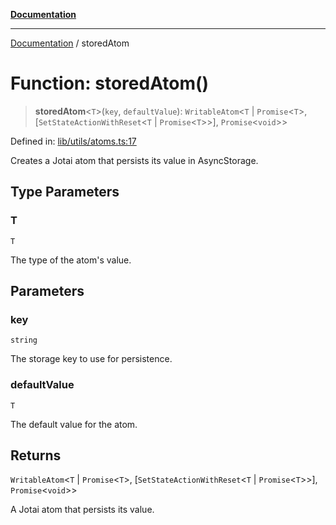 [**Documentation**](../README.md)

***

[Documentation](../README.md) / storedAtom

# Function: storedAtom()

> **storedAtom**\<`T`\>(`key`, `defaultValue`): `WritableAtom`\<`T` \| `Promise`\<`T`\>, \[`SetStateActionWithReset`\<`T` \| `Promise`\<`T`\>\>\], `Promise`\<`void`\>\>

Defined in: [lib/utils/atoms.ts:17](https://github.com/aldesgroup/goaldn/blob/6a7943d02984b1a6b41d76a3a483a1484b644076/lib/utils/atoms.ts#L17)

Creates a Jotai atom that persists its value in AsyncStorage.

## Type Parameters

### T

`T`

The type of the atom's value.

## Parameters

### key

`string`

The storage key to use for persistence.

### defaultValue

`T`

The default value for the atom.

## Returns

`WritableAtom`\<`T` \| `Promise`\<`T`\>, \[`SetStateActionWithReset`\<`T` \| `Promise`\<`T`\>\>\], `Promise`\<`void`\>\>

A Jotai atom that persists its value.
